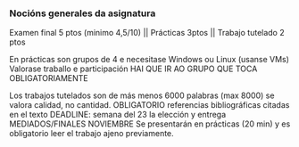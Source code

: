 ### Nocións generales da asignatura

Examen final 5 ptos (minimo 4,5/10) || Prácticas 3ptos || Trabajo tutelado 2 ptos

En prácticas son grupos de 4 e necesitase Windows ou Linux (usanse VMs)
Valorase traballo e participación
HAI QUE IR AO GRUPO QUE TOCA OBLIGATORIAMENTE

Los trabajos tutelados son de más menos 6000 palabras (max 8000) se valora calidad, no cantidad.
OBLIGATORIO referencias bibliográficas citadas en el texto
DEADLINE: semana del 23 la elección y entrega MEDIADOS/FINALES NOVIEMBRE
Se presentarán en prácticas (20 min) y es obligatorio leer el trabajo ajeno previamente.
